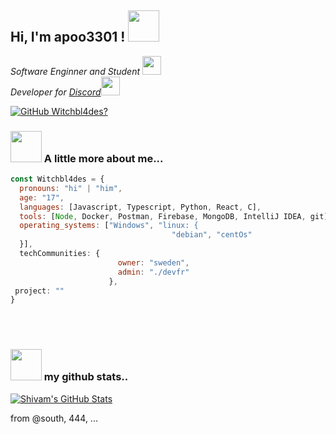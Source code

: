 <h2> Hi, I'm apoo3301 ! <img src="https://media.giphy.com/media/mGcNjsfWAjY5AEZNw6/giphy.gif" width="50"></h2>
<p><em>Software Enginner and Student <img src="https://media.giphy.com/media/fYSnHlufseco8Fh93Z/giphy.gif" width="30"></br>Developer for <a href="https://discord.js.org">Discord</a><img src="https://media.giphy.com/media/WUlplcMpOCEmTGBtBW/giphy.gif" width="30"> 
</em></p>

[![GitHub Witchbl4des?](https://img.shields.io/github/followers/apoolww?label=follow&style=social)](https://github.com/apoolww)


### <img src="https://media.giphy.com/media/VgCDAzcKvsR6OM0uWg/giphy.gif" width="50"> A little more about me...  

```javascript
const Witchbl4des = {
  pronouns: "hi" | "him",
  age: "17",
  languages: [Javascript, Typescript, Python, React, C],
  tools: [Node, Docker, Postman, Firebase, MongoDB, IntelliJ IDEA, git],
  operating_systems: ["Windows", "linux: {
                                    "debian", "centOs"
  }],
  techCommunities: {
                        owner: "sweden",
                        admin: "./devfr"
                      },
 project: ""
}
```
<br/><br/>
### <img src="https://media.giphy.com/media/VgCDAzcKvsR6OM0uWg/giphy.gif" width="50"> my github stats..  
[![Shivam's GitHub Stats](https://github-readme-stats.vercel.app/api?username=apoolww&show_icons=true)](https://github.com/apoolww)

from @south, 444, ...
